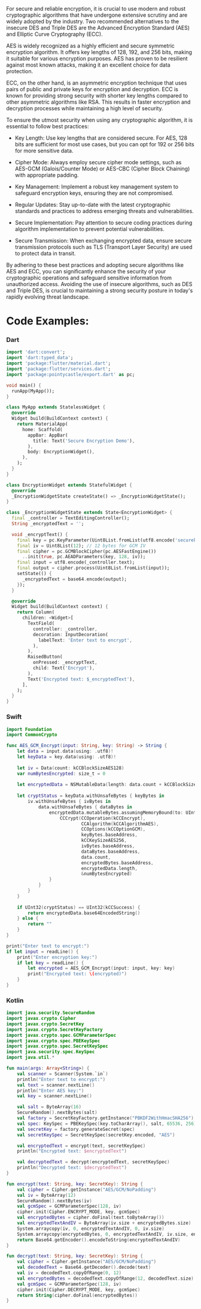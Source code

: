 For secure and reliable encryption, it is crucial to use modern and robust cryptographic algorithms that have undergone extensive scrutiny and are widely adopted by the industry. Two recommended alternatives to the insecure DES and Triple DES are the Advanced Encryption Standard (AES) and Elliptic Curve Cryptography (ECC).

AES is widely recognized as a highly efficient and secure symmetric encryption algorithm. It offers key lengths of 128, 192, and 256 bits, making it suitable for various encryption purposes. AES has proven to be resilient against most known attacks, making it an excellent choice for data protection.

ECC, on the other hand, is an asymmetric encryption technique that uses pairs of public and private keys for encryption and decryption. ECC is known for providing strong security with shorter key lengths compared to other asymmetric algorithms like RSA. This results in faster encryption and decryption processes while maintaining a high level of security.

To ensure the utmost security when using any cryptographic algorithm, it is essential to follow best practices:

- Key Length: Use key lengths that are considered secure. For AES, 128 bits are sufficient for most use cases, but you can opt for 192 or 256 bits for more sensitive data.

- Cipher Mode: Always employ secure cipher mode settings, such as AES-GCM (Galois/Counter Mode) or AES-CBC (Cipher Block Chaining) with appropriate padding.

- Key Management: Implement a robust key management system to safeguard encryption keys, ensuring they are not compromised.

- Regular Updates: Stay up-to-date with the latest cryptographic standards and practices to address emerging threats and vulnerabilities.

- Secure Implementation: Pay attention to secure coding practices during algorithm implementation to prevent potential vulnerabilities.

- Secure Transmission: When exchanging encrypted data, ensure secure transmission protocols such as TLS (Transport Layer Security) are used to protect data in transit.

By adhering to these best practices and adopting secure algorithms like AES and ECC, you can significantly enhance the security of your cryptographic operations and safeguard sensitive information from unauthorized access. Avoiding the use of insecure algorithms, such as DES and Triple DES, is crucial to maintaining a strong security posture in today's rapidly evolving threat landscape.

# Code Examples:

### Dart

```dart
import 'dart:convert';
import 'dart:typed_data';
import 'package:flutter/material.dart';
import 'package:flutter/services.dart';
import 'package:pointycastle/export.dart' as pc;

void main() {
  runApp(MyApp());
}

class MyApp extends StatelessWidget {
  @override
  Widget build(BuildContext context) {
    return MaterialApp(
      home: Scaffold(
        appBar: AppBar(
          title: Text('Secure Encryption Demo'),
        ),
        body: EncryptionWidget(),
      ),
    );
  }
}

class EncryptionWidget extends StatefulWidget {
  @override
  _EncryptionWidgetState createState() => _EncryptionWidgetState();
}

class _EncryptionWidgetState extends State<EncryptionWidget> {
  final _controller = TextEditingController();
  String _encryptedText = '';

  void _encryptText() {
    final key = pc.KeyParameter(Uint8List.fromList(utf8.encode('securekey123456789012345678901234'))); // 32 bytes for AES-256
    final iv = Uint8List(12); // 12 bytes for GCM IV
    final cipher = pc.GCMBlockCipher(pc.AESFastEngine())
      ..init(true, pc.AEADParameters(key, 128, iv));
    final input = utf8.encode(_controller.text);
    final output = cipher.process(Uint8List.fromList(input));
    setState(() {
      _encryptedText = base64.encode(output);
    });
  }

  @override
  Widget build(BuildContext context) {
    return Column(
      children: <Widget>[
        TextField(
          controller: _controller,
          decoration: InputDecoration(
            labelText: 'Enter text to encrypt',
          ),
        ),
        RaisedButton(
          onPressed: _encryptText,
          child: Text('Encrypt'),
        ),
        Text('Encrypted text: $_encryptedText'),
      ],
    );
  }
}
```

### Swift

```swift
import Foundation
import CommonCrypto

func AES_GCM_Encrypt(input: String, key: String) -> String {
    let data = input.data(using: .utf8)!
    let keyData = key.data(using: .utf8)!
    
    let iv = Data(count: kCCBlockSizeAES128)
    var numBytesEncrypted: size_t = 0
    
    let encryptedData = NSMutableData(length: data.count + kCCBlockSizeAES128)!
    
    let cryptStatus = keyData.withUnsafeBytes { keyBytes in
        iv.withUnsafeBytes { ivBytes in
            data.withUnsafeBytes { dataBytes in
                encryptedData.mutableBytes.assumingMemoryBound(to: UInt8.self).withUnsafeMutableBytes { encryptedBytes in
                    CCCrypt(CCOperation(kCCEncrypt),
                            CCAlgorithm(kCCAlgorithmAES),
                            CCOptions(kCCOptionGCM),
                            keyBytes.baseAddress,
                            kCCKeySizeAES256,
                            ivBytes.baseAddress,
                            dataBytes.baseAddress,
                            data.count,
                            encryptedBytes.baseAddress,
                            encryptedData.length,
                            &numBytesEncrypted)
                }
            }
        }
    }
    
    if UInt32(cryptStatus) == UInt32(kCCSuccess) {
        return encryptedData.base64EncodedString()
    } else {
        return ""
    }
}

print("Enter text to encrypt:")
if let input = readLine() {
    print("Enter encryption key:")
    if let key = readLine() {
        let encrypted = AES_GCM_Encrypt(input: input, key: key)
        print("Encrypted text: \(encrypted)")
    }
}
```

### Kotlin

```kotlin
import java.security.SecureRandom
import javax.crypto.Cipher
import javax.crypto.SecretKey
import javax.crypto.SecretKeyFactory
import javax.crypto.spec.GCMParameterSpec
import javax.crypto.spec.PBEKeySpec
import javax.crypto.spec.SecretKeySpec
import java.security.spec.KeySpec
import java.util.*

fun main(args: Array<String>) {
    val scanner = Scanner(System.`in`)
    println("Enter text to encrypt:")
    val text = scanner.nextLine()
    println("Enter AES key:")
    val key = scanner.nextLine()

    val salt = ByteArray(16)
    SecureRandom().nextBytes(salt)
    val factory = SecretKeyFactory.getInstance("PBKDF2WithHmacSHA256")
    val spec: KeySpec = PBEKeySpec(key.toCharArray(), salt, 65536, 256)
    val secretKey = factory.generateSecret(spec)
    val secretKeySpec = SecretKeySpec(secretKey.encoded, "AES")

    val encryptedText = encrypt(text, secretKeySpec)
    println("Encrypted text: $encryptedText")

    val decryptedText = decrypt(encryptedText, secretKeySpec)
    println("Decrypted text: $decryptedText")
}

fun encrypt(text: String, key: SecretKey): String {
    val cipher = Cipher.getInstance("AES/GCM/NoPadding")
    val iv = ByteArray(12)
    SecureRandom().nextBytes(iv)
    val gcmSpec = GCMParameterSpec(128, iv)
    cipher.init(Cipher.ENCRYPT_MODE, key, gcmSpec)
    val encryptedBytes = cipher.doFinal(text.toByteArray())
    val encryptedTextAndIV = ByteArray(iv.size + encryptedBytes.size)
    System.arraycopy(iv, 0, encryptedTextAndIV, 0, iv.size)
    System.arraycopy(encryptedBytes, 0, encryptedTextAndIV, iv.size, encryptedBytes.size)
    return Base64.getEncoder().encodeToString(encryptedTextAndIV)
}

fun decrypt(text: String, key: SecretKey): String {
    val cipher = Cipher.getInstance("AES/GCM/NoPadding")
    val decodedText = Base64.getDecoder().decode(text)
    val iv = decodedText.copyOfRange(0, 12)
    val encryptedBytes = decodedText.copyOfRange(12, decodedText.size)
    val gcmSpec = GCMParameterSpec(128, iv)
    cipher.init(Cipher.DECRYPT_MODE, key, gcmSpec)
    return String(cipher.doFinal(encryptedBytes))
}
```
